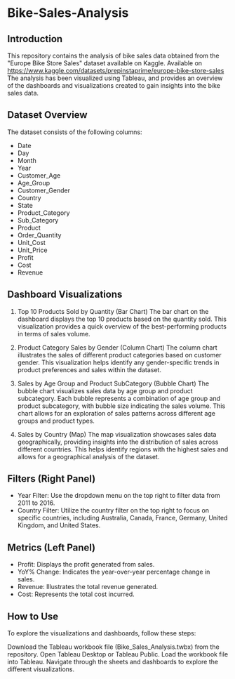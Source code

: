 # Bike-Sales-Analysis

## Introduction
This repository contains the analysis of bike sales data obtained from the "Europe Bike Store Sales" dataset available on Kaggle. 
Available on <https://www.kaggle.com/datasets/prepinstaprime/europe-bike-store-sales>
The analysis has been visualized using Tableau, and provides an overview of the dashboards and visualizations created to gain insights into the bike sales data.

## Dataset Overview
The dataset consists of the following columns:
- Date
- Day
- Month
- Year
- Customer_Age
- Age_Group
- Customer_Gender
- Country
- State
- Product_Category
- Sub_Category
- Product
- Order_Quantity
- Unit_Cost
- Unit_Price
- Profit
- Cost
- Revenue

## Dashboard Visualizations
1. Top 10 Products Sold by Quantity (Bar Chart)
The bar chart on the dashboard displays the top 10 products based on the quantity sold. This visualization provides a quick overview of the best-performing products in terms of sales volume.

2. Product Category Sales by Gender (Column Chart)
The column chart illustrates the sales of different product categories based on customer gender. This visualization helps identify any gender-specific trends in product preferences and sales within the dataset.

3. Sales by Age Group and Product SubCategory (Bubble Chart)
The bubble chart visualizes sales data by age group and product subcategory. Each bubble represents a combination of age group and product subcategory, with bubble size indicating the sales volume. This chart allows for an exploration of sales patterns across different age groups and product types.

4. Sales by Country (Map)
The map visualization showcases sales data geographically, providing insights into the distribution of sales across different countries. This helps identify regions with the highest sales and allows for a geographical analysis of the dataset.

## Filters (Right Panel)
- Year Filter: Use the dropdown menu on the top right to filter data from 2011 to 2016.
- Country Filter: Utilize the country filter on the top right to focus on specific countries, including Australia, Canada, France, Germany, United Kingdom, and United States.
## Metrics (Left Panel)
- Profit: Displays the profit generated from sales.
- YoY% Change: Indicates the year-over-year percentage change in sales.
- Revenue: Illustrates the total revenue generated.
- Cost: Represents the total cost incurred.


## How to Use
To explore the visualizations and dashboards, follow these steps:

Download the Tableau workbook file (Bike_Sales_Analysis.twbx) from the repository.
Open Tableau Desktop or Tableau Public.
Load the workbook file into Tableau.
Navigate through the sheets and dashboards to explore the different visualizations.
